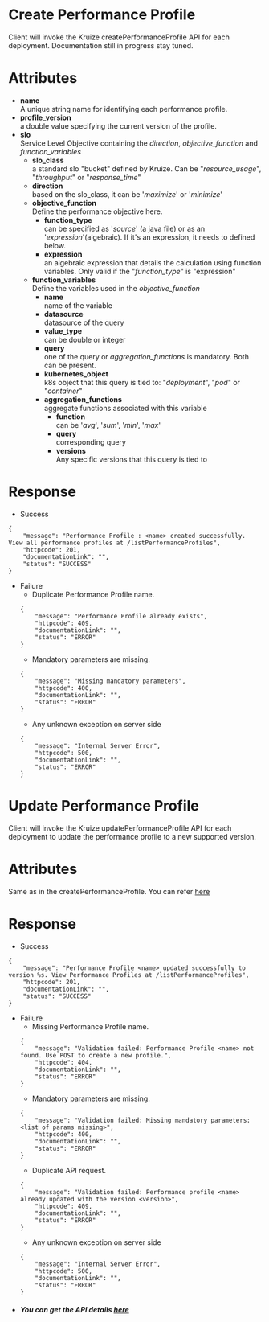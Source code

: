 # Create Performance Profile

Client will invoke the Kruize createPerformanceProfile API for each deployment. Documentation still in progress stay
tuned.

# Attributes

- **name** \
  A unique string name for identifying each performance profile.
- **profile_version** \
  a double value specifying the current version of the profile.
- **slo** \
  Service Level Objective containing the _direction_, _objective_function_ and _function_variables_
  - **slo_class** \
    a standard slo "bucket" defined by Kruize. Can be "_resource_usage_", "_throughput_" or "_response_time_"
  - **direction** \
    based on the slo_class, it can be '_maximize_' or '_minimize_'
  - **objective_function** \
    Define the performance objective here.
    - **function_type** \
      can be specified as '_source_' (a java file) or as an '_expression_'(algebraic). If it's an expression, it needs to defined below.
    - **expression** \
      an algebraic expression that details the calculation using function variables. Only valid if the "_function_type_" is "expression"
  - **function_variables** \
    Define the variables used in the _objective_function_
    - **name** \
      name of the variable
    - **datasource** \
      datasource of the query
    - **value_type** \
      can be double or integer
    - **query** \
      one of the query or _aggregation_functions_ is mandatory. Both can be present.
    - **kubernetes_object** \
      k8s object that this query is tied to: "_deployment_", "_pod_" or "_container_"
    - **aggregation_functions** \
      aggregate functions associated with this variable
      - **function** \
        can be '_avg_', '_sum_', '_min_', '_max_'
      - **query** \
        corresponding query 
      - **versions** \
        Any specific versions that this query is tied to 
      
    

# Response

* Success

```
{
    "message": "Performance Profile : <name> created successfully. View all performance profiles at /listPerformanceProfiles",
    "httpcode": 201,
    "documentationLink": "",
    "status": "SUCCESS"
}
```

* Failure
    * Duplicate Performance Profile name.
  ```
  {
      "message": "Performance Profile already exists",
      "httpcode": 409,
      "documentationLink": "",
      "status": "ERROR"
  }
  ```
    * Mandatory parameters are missing.
  ```
  {
      "message": "Missing mandatory parameters",
      "httpcode": 400,
      "documentationLink": "",
      "status": "ERROR"
  }
  ```
  * Any unknown exception on server side
  ```
  {
      "message": "Internal Server Error",
      "httpcode": 500,
      "documentationLink": "",
      "status": "ERROR"
  }
  ```

# Update Performance Profile

Client will invoke the Kruize updatePerformanceProfile API for each deployment to update the performance profile to a new supported version. 

# Attributes

Same as in the createPerformanceProfile. You can refer [here](/design/PerformanceProfile.md#attributes)

# Response

* Success

```
{
    "message": "Performance Profile <name> updated successfully to version %s. View Performance Profiles at /listPerformanceProfiles",
    "httpcode": 201,
    "documentationLink": "",
    "status": "SUCCESS"
}
```

* Failure
    * Missing Performance Profile name.
  ```
  {
      "message": "Validation failed: Performance Profile <name> not found. Use POST to create a new profile.",
      "httpcode": 404,
      "documentationLink": "",
      "status": "ERROR"
  }
  ```
    * Mandatory parameters are missing.
  ```
  {
      "message": "Validation failed: Missing mandatory parameters: <list of params missing>",
      "httpcode": 400,
      "documentationLink": "",
      "status": "ERROR"
  }
  ```
  * Duplicate API request.
  ```
  {
      "message": "Validation failed: Performance profile <name> already updated with the version <version>",
      "httpcode": 409,
      "documentationLink": "",
      "status": "ERROR"
  }
  ```
    * Any unknown exception on server side
  ```
  {
      "message": "Internal Server Error",
      "httpcode": 500,
      "documentationLink": "",
      "status": "ERROR"
  }
  ```
* #####  You can get the API details [here](/design/PerformanceProfileAPI.md)
